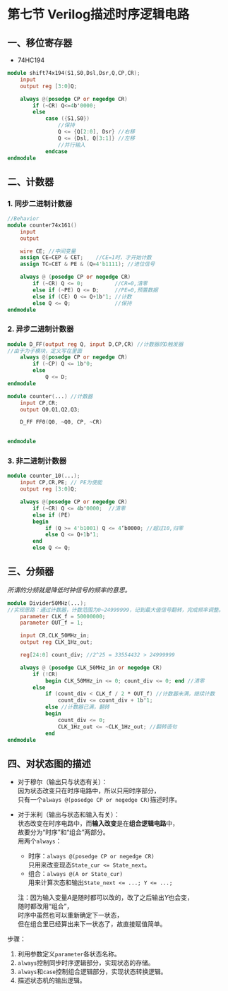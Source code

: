 # 第七节 Verilog描述时序逻辑电路

## 一、移位寄存器

* 74HC194

```verilog
module shift74x194(S1,S0,Dsl,Dsr,Q,CP,CR);
    input
    output reg [3:0]Q;

    always @(posedge CP or negedge CR)
        if (~CR) Q<=4b'0000;
        else
            case ({S1,S0})
                //保持
                Q <= {Q[2:0], Dsr} //右移
                Q <= {Dsl, Q[3:1]} //左移
                //并行输入
            endcase
endmodule
```

## 二、计数器

### 1. 同步二进制计数器

```verilog
//Behavior
module counter74x161()
    input
    output

    wire CE; //中间变量
    assign CE=CEP & CET;    //CE=1时，才开始计数
    assign TC=CET & PE & (Q=4'b1111); //进位信号

    always @ (posedge CP or negedge CR)
        if (~CR) Q <= 0;          //CR=0,清零
        else if (~PE) Q <= D;     //PE=0,预置数据
        else if (CE) Q <= Q+1b'1; //计数
        else Q <= Q;              //保持
endmodule
```

### 2. 异步二进制计数器

```verilog
module D_FF(output reg Q, input D,CP,CR) //计数器的D触发器
//由于为子模块，定义写在里面
    always @(posedge CP or negedge CR)
        if (~CP) Q <= 1b'0;
        else
            Q <= D;
endmodule

module counter(...) //计数器
    input CP,CR;
    output Q0,Q1,Q2,Q3;

    D_FF FF0(Q0, ~Q0, CP, ~CR)

    
endmodule
```

### 3. 非二进制计数器

```verilog
module counter_10(...);
    input CP,CR,PE; // PE为使能
    output reg [3:0]Q;

    always @(posedge CP or negedge CR)
        if (~CR) Q <= 4b'0000;  //清零
        else if (PE)
        begin
            if (Q >= 4'b1001) Q <= 4‘b0000; //超过10,归零
            else Q <= Q+1b'1;
        end
        else Q <= Q;
```

## 三、分频器

*所谓的分频就是降低时钟信号的频率的意思。*

```verilog
module Divider50MHz(...);
//实现思路：通过计数器，计数范围为0~24999999，记到最大值信号翻转，完成频率调整。
    parameter CLK_f = 50000000;
    parameter OUT_f = 1;

    input CR,CLK_50MHz_in;
    output reg CLK_1Hz_out;

    reg[24:0] count_div; //2^25 = 33554432 > 24999999

    always @ (posedge CLK_50MHz_in or negedge CR)
        if (!CR)
            begin CLK_50MHz_in <= 0; count_div <= 0; end //清零
        else
            if (count_div < CLK_f / 2 * OUT_f) //计数器未满，继续计数
                count_div <= count_div + 1b'1;
            else //计数器已满，翻转
            begin
                count_div <= 0;
                CLK_1Hz_out <= ~CLK_1Hz_out; //翻转语句
            end
endmodule
```

## 四、对状态图的描述

* 对于穆尔（输出只与状态有关）：  
  因为状态改变只在时序电路中，所以只用时序部分，  
  只有一个`always @(posedge CP or negedge CR)`描述时序。
* 对于米利（输出与状态和输入有关）：  
  状态改变在时序电路中，而**输入改变**是在**组合逻辑电路**中，  
  故要分为“时序”和“组合”两部分。  
  用两个`always`：
  * 时序：`always @(posedge CP or negedge CR)`  
    只用来改变现态`State_cur <= State_next`。
  * 组合：`always @(A or State_cur)`  
    用来计算次态和输出`State_next <= ...; Y <= ...;`
  
  注：因为输入变量$A$是随时都可以改的，改了之后输出$Y$也会变，  
  随时都改用“组合”，  
  时序中虽然也可以重新确定下一状态，  
  但在组合里已经算出来下一状态了，故直接赋值简单。

步骤：

1. 利用参数定义`parameter`各状态名称。
2. `always`控制同步时序逻辑部分，实现状态的存储。
3. `always`和`case`控制组合逻辑部分，实现状态转换逻辑。
4. 描述状态机的输出逻辑。
